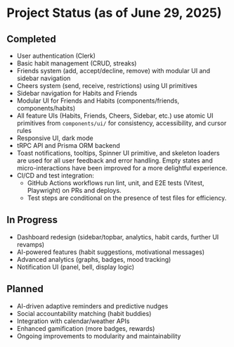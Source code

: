 # Project Status (as of June 29, 2025)

## Completed

- User authentication (Clerk)
- Basic habit management (CRUD, streaks)
- Friends system (add, accept/decline, remove) with modular UI and sidebar navigation
- Cheers system (send, receive, restrictions) using UI primitives
- Sidebar navigation for Habits and Friends
- Modular UI for Friends and Habits (components/friends, components/habits)
- All feature UIs (Habits, Friends, Cheers, Sidebar, etc.) use atomic UI primitives from `components/ui/` for consistency, accessibility, and cursor rules
- Responsive UI, dark mode
- tRPC API and Prisma ORM backend
- Toast notifications, tooltips, Spinner UI primitive, and skeleton loaders are used for all user feedback and error handling. Empty states and micro-interactions have been improved for a more delightful experience.
- CI/CD and test integration:
  - GitHub Actions workflows run lint, unit, and E2E tests (Vitest, Playwright) on PRs and deploys.
  - Test steps are conditional on the presence of test files for efficiency.

## In Progress

- Dashboard redesign (sidebar/topbar, analytics, habit cards, further UI revamps)
- AI-powered features (habit suggestions, motivational messages)
- Advanced analytics (graphs, badges, mood tracking)
- Notification UI (panel, bell, display logic)

## Planned

- AI-driven adaptive reminders and predictive nudges
- Social accountability matching (habit buddies)
- Integration with calendar/weather APIs
- Enhanced gamification (more badges, rewards)
- Ongoing improvements to modularity and maintainability
